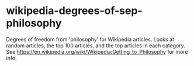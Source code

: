 # wikipedia-degrees-of-sep-philosophy
Degrees of freedom from 'philosophy' for Wikipedia articles. Looks at random articles, the top 100 articles, and the top articles in each category.
See https://en.wikipedia.org/wiki/Wikipedia:Getting_to_Philosophy for more info.
